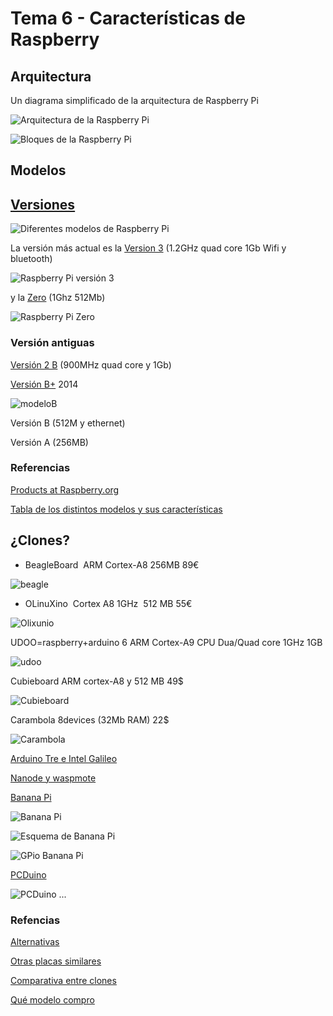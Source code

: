 # Tema 6 - Características de Raspberry


## Arquitectura

Un diagrama simplificado de la arquitectura de Raspberry Pi

![Arquitectura de la Raspberry Pi](./images/bloques.png)


![Bloques de la Raspberry Pi](./images/estructura.png)

## Modelos

##  [Versiones](https://www.raspberrypi.org/documentation/hardware/raspberrypi/models/README.md)

![Diferentes modelos de Raspberry Pi](images/raspberry-pi-models.jpg)

La versión más actual es la [Version 3](https://www.raspberrypi.org/products/raspberry-pi-3-model-b/) (1.2GHz quad core 1Gb Wifi y bluetooth)

![Raspberry Pi versión 3](https://www.raspberrypi.org/app/uploads/2016/02/Raspberry-Pi-3-top-down-web.jpg)

y la [Zero](https://www.raspberrypi.org/products/pi-zero/) (1Ghz 512Mb)

![Raspberry Pi Zero](https://www.raspberrypi.org/app/uploads/2016/02/Raspberry-Pi-Zero-web.jpg)

### Versión antiguas

[Versión 2 B](https://www.raspberrypi.org/products/raspberry-pi-2-model-b/) (900MHz quad core y 1Gb)

[Versión B+](https://www.raspberrypi.org/documentation/hardware/raspberrypi/models/README.md#modelbplus) 2014

![modeloB](./images/ModeloB.jpg)

Versión B (512M y ethernet)

Versión A (256MB)


### Referencias

[Products at Raspberry.org](https://www.raspberrypi.org/products/)

[Tabla de los distintos modelos y sus características](https://es.wikipedia.org/wiki/Raspberry_Pi#Especificaciones_t.C3.A9cnicas)

## ¿Clones?


* BeagleBoard  ARM Cortex-A8 256MB 89€

![beagle](./images/Beagle.png)


* OLinuXino  Cortex A8 1GHz  512 MB 55€

![Olixunio](./images/Olinuxino.png)


UDOO=raspberry+arduino
6 ARM Cortex-A9 CPU Dua/Quad core 1GHz
1GB

![udoo](./images/UDOO.png)

Cubieboard ARM cortex-A8 y 512 MB 49$

![Cubieboard](./images/Cubbieboard.png)

Carambola 8devices (32Mb RAM) 22$

![Carambola](./images/carambola.png)

[Arduino Tre e Intel Galileo](http://blog.elcacharreo.com/2013/10/04/nuevos-arduino-galileo-y-tre/)

[Nanode y waspmote](http://blogthinkbig.com/4-alternativas-arduino-beaglebone-raspberrypi-nanode-waspmote/)

[Banana Pi](http://www.bananapi.org/)

![Banana Pi](http://3.bp.blogspot.com/-GoEelIoko-w/U2h3F0qXJJI/AAAAAAAAA1M/1XcSOrhLnlk/s1600/BananaPi-A+45degree.jpg)

![Esquema de Banana Pi](http://1.bp.blogspot.com/-azSvZIIpG34/U8jNKCkvGsI/AAAAAAAAAro/stwR2lJqlnI/s1600/Banana-pi-%E6%AD%A3%E9%9D%A2.png)

![GPio Banana Pi](http://3.bp.blogspot.com/-t3ox6yvnWXw/U2h33S-_sGI/AAAAAAAAA1s/LwXUm6z7AmM/s1600/26pins-header.png)

[PCDuino](http://www.linksprite.com/linksprite-pcduino/)

![PCDuino](http://www.linksprite.com/wp-content/uploads/2014/11/IMG_0242.jpg)
...

### Refencias

[Alternativas](http://blogthinkbig.com/alternativas-raspberry-pi/)

[Otras placas similares](http://en.wikipedia.org/wiki/Raspberry_Pi#See_also)

[Comparativa entre clones](https://learn.adafruit.com/embedded-linux-board-comparison?view=all)

[Qué modelo compro](https://descubrearduino.com/comprar-raspberry-pi/)

